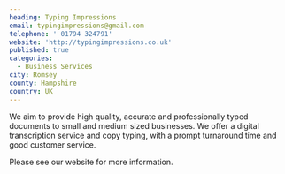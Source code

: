 ```yaml
---
heading: Typing Impressions
email: typingimpressions@gmail.com
telephone: ' 01794 324791'
website: 'http://typingimpressions.co.uk'
published: true
categories:
  - Business Services
city: Romsey
county: Hampshire
country: UK
---
```


We aim to provide high quality, accurate and professionally typed documents to small and medium sized businesses.  We offer a digital transcription service and copy typing, with a prompt turnaround time and good customer service. 

Please see our website for more information.
